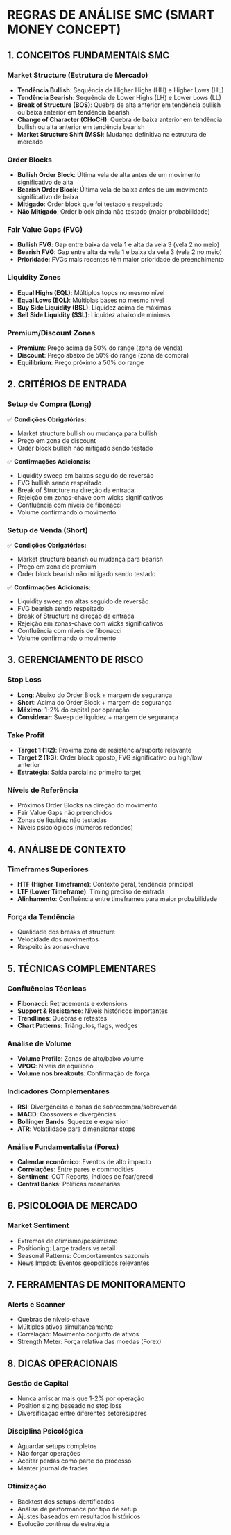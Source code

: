 # REGRAS DE ANÁLISE SMC (SMART MONEY CONCEPT)

## 1. CONCEITOS FUNDAMENTAIS SMC

### **Market Structure (Estrutura de Mercado)**
- **Tendência Bullish**: Sequência de Higher Highs (HH) e Higher Lows (HL)
- **Tendência Bearish**: Sequência de Lower Highs (LH) e Lower Lows (LL)
- **Break of Structure (BOS)**: Quebra de alta anterior em tendência bullish ou baixa anterior em tendência bearish
- **Change of Character (CHoCH)**: Quebra de baixa anterior em tendência bullish ou alta anterior em tendência bearish
- **Market Structure Shift (MSS)**: Mudança definitiva na estrutura de mercado

### **Order Blocks**
- **Bullish Order Block**: Última vela de alta antes de um movimento significativo de alta
- **Bearish Order Block**: Última vela de baixa antes de um movimento significativo de baixa
- **Mitigado**: Order block que foi testado e respeitado
- **Não Mitigado**: Order block ainda não testado (maior probabilidade)

### **Fair Value Gaps (FVG)**
- **Bullish FVG**: Gap entre baixa da vela 1 e alta da vela 3 (vela 2 no meio)
- **Bearish FVG**: Gap entre alta da vela 1 e baixa da vela 3 (vela 2 no meio)
- **Prioridade**: FVGs mais recentes têm maior prioridade de preenchimento

### **Liquidity Zones**
- **Equal Highs (EQL)**: Múltiplos topos no mesmo nível
- **Equal Lows (EQL)**: Múltiplas bases no mesmo nível
- **Buy Side Liquidity (BSL)**: Liquidez acima de máximas
- **Sell Side Liquidity (SSL)**: Liquidez abaixo de mínimas

### **Premium/Discount Zones**
- **Premium**: Preço acima de 50% do range (zona de venda)
- **Discount**: Preço abaixo de 50% do range (zona de compra)
- **Equilibrium**: Preço próximo a 50% do range

## 2. CRITÉRIOS DE ENTRADA

### **Setup de Compra (Long)**
✅ **Condições Obrigatórias:**
- Market structure bullish ou mudança para bullish
- Preço em zona de discount
- Order block bullish não mitigado sendo testado

✅ **Confirmações Adicionais:**
- Liquidity sweep em baixas seguido de reversão
- FVG bullish sendo respeitado
- Break of Structure na direção da entrada
- Rejeição em zonas-chave com wicks significativos
- Confluência com níveis de fibonacci
- Volume confirmando o movimento

### **Setup de Venda (Short)**
✅ **Condições Obrigatórias:**
- Market structure bearish ou mudança para bearish
- Preço em zona de premium
- Order block bearish não mitigado sendo testado

✅ **Confirmações Adicionais:**
- Liquidity sweep em altas seguido de reversão
- FVG bearish sendo respeitado
- Break of Structure na direção da entrada
- Rejeição em zonas-chave com wicks significativos
- Confluência com níveis de fibonacci
- Volume confirmando o movimento

## 3. GERENCIAMENTO DE RISCO

### **Stop Loss**
- **Long**: Abaixo do Order Block + margem de segurança
- **Short**: Acima do Order Block + margem de segurança
- **Máximo**: 1-2% do capital por operação
- **Considerar**: Sweep de liquidez + margem de segurança

### **Take Profit**
- **Target 1 (1:2)**: Próxima zona de resistência/suporte relevante
- **Target 2 (1:3)**: Order block oposto, FVG significativo ou high/low anterior
- **Estratégia**: Saída parcial no primeiro target

### **Níveis de Referência**
- Próximos Order Blocks na direção do movimento
- Fair Value Gaps não preenchidos
- Zonas de liquidez não testadas
- Níveis psicológicos (números redondos)

## 4. ANÁLISE DE CONTEXTO

### **Timeframes Superiores**
- **HTF (Higher Timeframe)**: Contexto geral, tendência principal
- **LTF (Lower Timeframe)**: Timing preciso de entrada
- **Alinhamento**: Confluência entre timeframes para maior probabilidade

### **Força da Tendência**
- Qualidade dos breaks of structure
- Velocidade dos movimentos
- Respeito às zonas-chave

## 5. TÉCNICAS COMPLEMENTARES

### **Confluências Técnicas**
- **Fibonacci**: Retracements e extensions
- **Support & Resistance**: Níveis históricos importantes
- **Trendlines**: Quebras e retestes
- **Chart Patterns**: Triângulos, flags, wedges

### **Análise de Volume**
- **Volume Profile**: Zonas de alto/baixo volume
- **VPOC**: Níveis de equilíbrio
- **Volume nos breakouts**: Confirmação de força

### **Indicadores Complementares**
- **RSI**: Divergências e zonas de sobrecompra/sobrevenda
- **MACD**: Crossovers e divergências
- **Bollinger Bands**: Squeeze e expansion
- **ATR**: Volatilidade para dimensionar stops

### **Análise Fundamentalista (Forex)**
- **Calendar econômico**: Eventos de alto impacto
- **Correlações**: Entre pares e commodities
- **Sentiment**: COT Reports, índices de fear/greed
- **Central Banks**: Políticas monetárias

## 6. PSICOLOGIA DE MERCADO

### **Market Sentiment**
- Extremos de otimismo/pessimismo
- Positioning: Large traders vs retail
- Seasonal Patterns: Comportamentos sazonais
- News Impact: Eventos geopolíticos relevantes

## 7. FERRAMENTAS DE MONITORAMENTO

### **Alerts e Scanner**
- Quebras de níveis-chave
- Múltiplos ativos simultaneamente
- Correlação: Movimento conjunto de ativos
- Strength Meter: Força relativa das moedas (Forex)

## 8. DICAS OPERACIONAIS

### **Gestão de Capital**
- Nunca arriscar mais que 1-2% por operação
- Position sizing baseado no stop loss
- Diversificação entre diferentes setores/pares

### **Disciplina Psicológica**
- Aguardar setups completos
- Não forçar operações
- Aceitar perdas como parte do processo
- Manter journal de trades

### **Otimização**
- Backtest dos setups identificados
- Análise de performance por tipo de setup
- Ajustes baseados em resultados históricos
- Evolução contínua da estratégia
